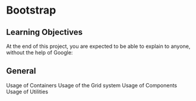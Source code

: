 # Bootstrap

## Learning Objectives
At the end of this project, you are expected to be able to explain to anyone, without the help of Google:

## General
Usage of Containers
Usage of the Grid system
Usage of Components
Usage of Utilities
